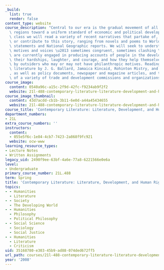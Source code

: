 ```yaml
---
_build:
  list: true
  render: false
content_type: website
course_description: "Central to our era is the gradual movement of all the world's\
  \ regions toward a uniform standard of economic and political development. In this\
  \ class we will read a variety of recent narratives that partake of, dissent from,\
  \ or contribute to this story, ranging from novels and poems to World Bank and IMF\
  \ statements and National Geographic reports. We will seek to understand the many\
  \ motives and voices \u2013 sometimes congruent, sometimes clashing \u2013 that\
  \ are currently engaged in producing accounts of people in the developing world:\
  \ their hardships, laughter, and courage, and how they help themselves and are helped\
  \ by outsiders who may or may not have philanthropic motives. Readings will include\
  \ literature by J. G. Ballard, Jamaica Kincaid, Rohinton Mistry, and John le Carr\xE9\
  , as well as policy documents, newspaper and magazine articles, and the Web sites\
  \ of a variety of trade and development commissions and organizations.\n"
course_image:
  content: 0540a96c-a15c-2f9d-42fc-f9234ab9f2f2
  website: 21l-488-contemporary-literature-literature-development-and-human-rights-spring-2008
course_image_thumbnail:
  content: 43d7acdd-cb1b-3b11-6e0d-a44a45434655
  website: 21l-488-contemporary-literature-literature-development-and-human-rights-spring-2008
course_title: 'Contemporary Literature: Literature, Development, and Human Rights'
department_numbers:
- 21L
extra_course_numbers: ''
instructors:
  content:
  - 055e5f6c-1e84-4cb7-7423-2a868f9fc921
  website: ocw-www
learning_resource_types:
- Lecture Notes
- Written Assignments
legacy_uid: 2490f9ee-63bf-4a6e-77a8-6221566e0e6a
level:
- Undergraduate
primary_course_number: 21L.488
term: Spring
title: 'Contemporary Literature: Literature, Development, and Human Rights'
topics:
- - Humanities
  - Literature
- - Society
  - The Developing World
- - Humanities
  - Philosophy
  - Political Philosophy
- - Social Science
  - Sociology
  - Social Justice
- - Humanities
  - Literature
  - Criticism
uid: 35168780-e303-45b9-ad88-074ded672ff5
url_path: courses/21l-488-contemporary-literature-literature-development-and-human-rights-spring-2008
year: '2008'
---
```

